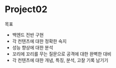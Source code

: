 # Project02

목표
- 백엔드 전반 구현
- 각 컨텐츠에 대한 정확한 숙지
- 성능 향상에 대한 분석
- 꼬리에 꼬리를 무는 질문으로 공격에 대한 완벽한 대비
- 각 컨텐츠에 대한 개념, 특징, 분석, 고찰 기록 남기기

